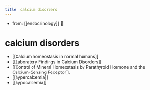 ```yaml
---
title: calcium disorders
---
```


- from: [[endocrinology]] 󰒖

# calcium disorders
* [[Calcium homeostasis in normal humans]]
* [[Laboratory Findings in Calcium Disorders]]
* [[Control of Mineral Homeostasis by Parathyroid Hormone and the Calcium-Sensing Receptor]].
* [[hypercalcemia]]
* [[hypocalcemia]]
 
